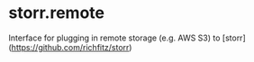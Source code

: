 # storr.remote
Interface for plugging in remote storage (e.g. AWS S3) to [storr] (https://github.com/richfitz/storr)
